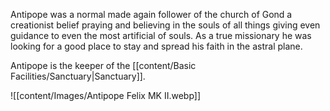 Antipope was a normal made again follower of the church of Gond a creationist belief praying and believing in the souls of all things giving even guidance to even the most artificial of souls. As a true missionary he was looking for a good place to stay and spread his faith in the astral plane. 

Antipope is the keeper of the [[content/Basic Facilities/Sanctuary\|Sanctuary]].

![[content/Images/Antipope Felix MK II.webp]]